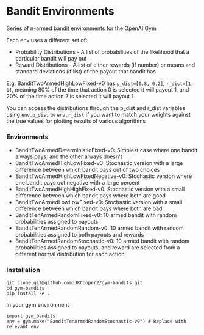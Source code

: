 # Bandit Environments

Series of n-armed bandit environments for the OpenAI Gym

Each env uses a different set of:
* Probability Distributions - A list of probabilities of the likelihood that a particular bandit will pay out
* Reward Distributions - A list of either rewards (if number) or means and standard deviations (if list) of the payout that bandit has

E.g. BanditTwoArmedHighLowFixed-v0 has `p_dist=[0.8, 0.2]`, `r_dist=[1, 1]`, meaning 80% of the time that action 0 is
selected it will payout 1, and 20% of the time action 2 is selected it will payout 1

You can access the distributions through the p_dist and r_dist variables using `env.p_dist` or `env.r_dist` if you want to match
your weights against the true values for plotting results of various algorithms



### Environments
* BanditTwoArmedDeterministicFixed-v0: Simplest case where one bandit always pays, and the other always doesn't
* BanditTwoArmedHighLowFixed-v0: Stochastic version with a large difference between which bandit pays out of two choices
* BanditTwoArmedHighLowFixedNegative-v0: Stochastic version where one bandit pays out negative with a large percent
* BanditTwoArmedHighHighFixed-v0: Stochastic version with a small difference between which bandit pays where both are good
* BanditTwoArmedLowLowFixed-v0: Stochastic version with a small difference between which bandit pays where both are bad
* BanditTenArmedRandomFixed-v0: 10 armed bandit with random probabilities assigned to payouts
* BanditTenArmedRandomRandom-v0: 10 armed bandit with random probabilities assigned to both payouts and rewards
* BanditTenArmedRandomStochastic-v0: 10 armed bandit with random probabilities assigned to payouts, and reward are selected from a different normal distribution for each action

### Installation
```
git clone git@github.com:JKCooper2/gym-bandits.git
cd gym-bandits
pip install -e .
```

In your gym environment
```
import gym_bandits
env = gym.make("BanditTenArmedRandomStochastic-v0") # Replace with relevant env
```